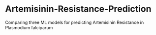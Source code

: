 # Artemisinin-Resistance-Prediction
Comparing three ML models for predicting Artemisinin Resistance in Plasmodium falciparum
